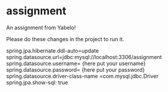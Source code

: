 # assignment
An assignment from Yabelo!


   Please do these changes in the project to run it.
   
   
   
   
spring.jpa.hibernate.ddl-auto=update
spring.datasource.url=jdbc:mysql://localhost:3306/assignment
spring.datasource.username=  {here put your username}
spring.datasource.password= {here put your password}
spring.datasource.driver-class-name =com.mysql.jdbc.Driver
spring.jpa.show-sql: true

